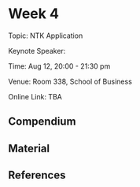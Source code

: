 # Week 4

Topic: NTK Application

Keynote Speaker: 

Time: Aug 12, 20:00 - 21:30 pm

Venue: Room 338, School of Business

Online Link: TBA

## Compendium




## Material


## References

